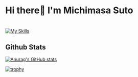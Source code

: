 # Hi there👋 I'm Michimasa Suto
#
[![My Skills](https://skillicons.dev/icons?i=ts,nextjs,react,python,docker,firebase,gcp,js,html,css,wordpress,xd,figma,postman,rasberrypi,arduino)](https://skillicons.dev)

<!--
**Suto-Michimasa/Suto-Michimasa** is a ✨ _special_ ✨ repository because its `README.md` (this file) appears on your GitHub profile.

Here are some ideas to get you started:

- 🔭 I’m currently working on ...
- 🌱 I’m currently learning ...
- 👯 I’m looking to collaborate on ...
- 🤔 I’m looking for help with ...
- 💬 Ask me about ...
- 📫 How to reach me: ...
- 😄 Pronouns: ...
- ⚡ Fun fact: ...
-->
## Github Stats
[![Anurag's GitHub stats](https://github-readme-stats.vercel.app/api?username=Suto-michimasa&show_icons=true&theme=dark)](https://github.com/anuraghazra/github-readme-stats)

[![trophy](https://github-profile-trophy.vercel.app/?username=Suto-michimasa&theme=onedark)](https://github.com/ryo-ma/github-profile-trophy)
